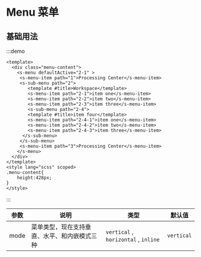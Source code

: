 # Menu 菜单

## 基础用法
:::demo
```vue
<template>
  <div class="menu-content">
    <s-menu defaultActive="2-1" >
     <s-menu-item path="1">Processing Center</s-menu-item>
     <s-sub-menu path="2">
        <template #title>Workspace</template>
        <s-menu-item path="2-1">item one</s-menu-item>
        <s-menu-item path="2-2">item two</s-menu-item>
        <s-menu-item path="2-3">item three</s-menu-item>
        <s-sub-menu path="2-4">
        <template #title>item four</template>
        <s-menu-item path="2-4-1">item one</s-menu-item>
        <s-menu-item path="2-4-2">item two</s-menu-item>
        <s-menu-item path="2-4-3">item three</s-menu-item>
      </s-sub-menu>
     </s-sub-menu>
     <s-menu-item path="3">Processing Center</s-menu-item>
    </s-menu>
  </div>
</template>
<style lang="scss" scoped>
.menu-content{
    height:428px;   
}
</style>
```
:::

<!-- background-color="#545c64" text-color="#fff" active-text-color="#ffd04b" activeBackgroundColor="#f00" -->
| 参数 | 说明                                         | 类型                                 | 默认值     |
| ---- | -------------------------------------------- | ------------------------------------ | ---------- |
| mode | 菜单类型，现在支持垂直、水平、和内嵌模式三种 | `vertical` , `horizontal` , `inline` | `vertical` |